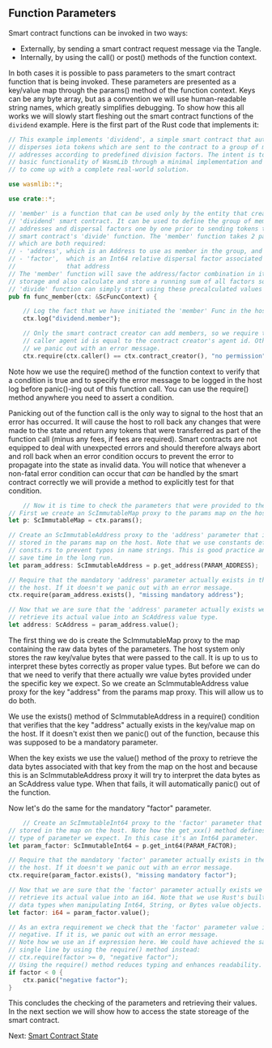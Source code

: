 ## Function Parameters

Smart contract functions can be invoked in two ways:

- Externally, by sending a smart contract request message via the Tangle.
- Internally, by using the call() or post() methods of the function context.

In both cases it is possible to pass parameters to the smart contract function
that is being invoked. These parameters are presented as a key/value map through
the params() method of the function context. Keys can be any byte array, but as
a convention we will use human-readable string names, which greatly simplifies
debugging. To show how this all works we will slowly start fleshing out the
smart contract functions of the `dividend` example. Here is the first part of
the Rust code that implements it:

```rust
// This example implements 'dividend', a simple smart contract that automatically
// disperses iota tokens which are sent to the contract to a group of member
// addresses according to predefined division factors. The intent is to showcase
// basic functionality of WasmLib through a minimal implementation and not
// to come up with a complete real-world solution.

use wasmlib::*;

use crate::*;

// 'member' is a function that can be used only by the entity that created the
// 'dividend' smart contract. It can be used to define the group of member
// addresses and dispersal factors one by one prior to sending tokens to the
// smart contract's 'divide' function. The 'member' function takes 2 parameters,
// which are both required:
// - 'address', which is an Address to use as member in the group, and
// - 'factor',  which is an Int64 relative dispersal factor associated with
//              that address
// The 'member' function will save the address/factor combination in its state
// storage and also calculate and store a running sum of all factors so that the
// 'divide' function can simply start using these precalculated values
pub fn func_member(ctx: &ScFuncContext) {

    // Log the fact that we have initiated the 'member' Func in the host log.
    ctx.log("dividend.member");

    // Only the smart contract creator can add members, so we require that the
    // caller agent id is equal to the contract creator's agent id. Otherwise
    // we panic out with an error message.
    ctx.require(ctx.caller() == ctx.contract_creator(), "no permission");
```

Note how we use the require() method of the function context to verify that a
condition is true and to specify the error message to be logged in the host log
before panic()-ing out of this function call. You can use the require() method
anywhere you need to assert a condition.

Panicking out of the function call is the only way to signal to the host that an
error has occurred. It will cause the host to roll back any changes that were
made to the state and return any tokens that were transferred as part of the
function call (minus any fees, if fees are required). Smart contracts are not
equipped to deal with unexpected errors and should therefore always abort and
roll back when an error condition occurs to prevent the error to propagate into
the state as invalid data. You will notice that whenever a non-fatal error
condition can occur that *can* be handled by the smart contract correctly we
will provide a method to explicitly test for that condition.

```rust
    // Now it is time to check the parameters that were provided to the function.
// First we create an ScImmutableMap proxy to the params map on the host.
let p: ScImmutableMap = ctx.params();

// Create an ScImmutableAddress proxy to the 'address' parameter that is still
// stored in the params map on the host. Note that we use constants defined in
// consts.rs to prevent typos in name strings. This is good practice and will
// save time in the long run.
let param_address: ScImmutableAddress = p.get_address(PARAM_ADDRESS);

// Require that the mandatory 'address' parameter actually exists in the map on
// the host. If it doesn't we panic out with an error message.
ctx.require(param_address.exists(), "missing mandatory address");

// Now that we are sure that the 'address' parameter actually exists we can
// retrieve its actual value into an ScAddress value type.
let address: ScAddress = param_address.value();
```

The first thing we do is create the ScImmutableMap proxy to the map containing
the raw data bytes of the parameters. The host system only stores the raw
key/value bytes that were passed to the call. It is up to us to interpret these
bytes correctly as proper value types. But before we can do that we need to
verify that there actually wre value bytes provided under the specific key we
expect. So we create an ScImmutableAddress value proxy for the key "address"
from the params map proxy. This will allow us to do both.

We use the exists() method of ScImmutableAddress in a require() condition that
verifies that the key "address" actually exists in the key/value map on the
host. If it doesn't exist then we panic() out of the function, because this was
supposed to be a mandatory parameter.

When the key exists we use the value() method of the proxy to retrieve the data
bytes associated with that key from the map on the host and because this is an
ScImmutableAddress proxy it will try to interpret the data bytes as an ScAddress
value type. When that fails, it will automatically panic() out of the function.

Now let's do the same for the mandatory "factor" parameter.

```rust
    // Create an ScImmutableInt64 proxy to the 'factor' parameter that is still
// stored in the map on the host. Note how the get_xxx() method defines what
// type of parameter we expect. In this case it's an Int64 parameter.
let param_factor: ScImmutableInt64 = p.get_int64(PARAM_FACTOR);

// Require that the mandatory 'factor' parameter actually exists in the map on
// the host. If it doesn't we panic out with an error message.
ctx.require(param_factor.exists(), "missing mandatory factor");

// Now that we are sure that the 'factor' parameter actually exists we can
// retrieve its actual value into an i64. Note that we use Rust's built-in
// data types when manipulating Int64, String, or Bytes value objects.
let factor: i64 = param_factor.value();

// As an extra requirement we check that the 'factor' parameter value is not
// negative. If it is, we panic out with an error message.
// Note how we use an if expression here. We could have achieved the same in a
// single line by using the require() method instead:
// ctx.require(factor >= 0, "negative factor");
// Using the require() method reduces typing and enhances readability.
if factor < 0 {
    ctx.panic("negative factor");
}
```

This concludes the checking of the parameters and retrieving their values. In 
the next section we will show how to access the state storeage of the smart 
contract.

Next: [Smart Contract State](State.md)